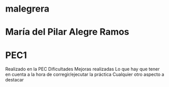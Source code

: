 # malegrera
# María del Pilar Alegre Ramos
# PEC1
Realizado en la PEC
Dificultades
Mejoras realizadas
Lo que hay que tener en cuenta a la hora de corregir/ejecutar la práctica
Cualquier otro aspecto a destacar